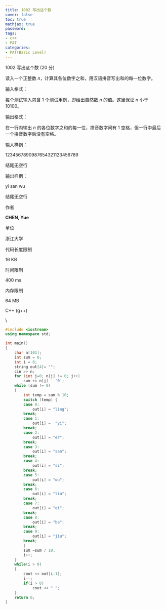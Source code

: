 ```yaml
---
title: 1002 写出这个数
cover: false
toc: true
mathjax: true
password:
tags:
- c++
- PAT
categories:
- PAT(Basic Level)
---
```


1002 写出这个数 (20 分)

读入一个正整数 *n*，计算其各位数字之和，用汉语拼音写出和的每一位数字。

输入格式：

每个测试输入包含 1 个测试用例，即给出自然数 *n* 的值。这里保证 *n* 小于 10100。

输出格式：

在一行内输出 *n* 的各位数字之和的每一位，拼音数字间有 1 空格，但一行中最后一个拼音数字后没有空格。

输入样例：

1234567890987654321123456789

结尾无空行

输出样例：

yi san wu

结尾无空行

作者

**CHEN, Yue**

单位

浙江大学

代码长度限制

16 KB

时间限制

400 ms

内存限制

64 MB

C++ (g++)

\

```c++
#include <iostream>
using namespace std;

int main()
{
	char n[101];
	int sum = 0;
	int i = 0;
	string out[4]= "";
	cin >> n;
	for (int j=0; n[j] != 0; j++)
		sum += n[j] - '0';
	while (sum != 0)
    {
		int temp = sum % 10;
		switch (temp) {
		case 0:
			out[i] = "ling";
		break;
		case 1:
			out[i] =  "yi";
		break;
		case 2:
			out[i] = "er";
		break;
		case 3:
			out[i] = "san";
		break;
		case 4:
			out[i] = "si";
		break;
		case 5:
			out[i] = "wu";
		break;
		case 6:
			out[i] = "liu";
		break;
		case 7:
			out[i] = "qi";
		break;  
		case 8:
			out[i] = "ba";
		break;
		case 9:
			out[i] = "jiu";
		break;
		}
		sum =sum / 10;
		i++;
    }
	while(i > 0)
    {
		cout << out[i-1];
		i--;
		if(i > 0)
			cout << " ";
	}
	return 0;
}
```

